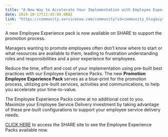 ```yaml
---
title: "A New Way to Accelerate Your Implementation with Employee Experience Packs"
date: 2019-10-17T21:43:09.000Z
link: "https://community.servicenow.com/community?id=community_blog&sys_id=b19e6b69db2488186064eeb5ca9619c0"
---
```

<p>A new Employee Experience pack is now available on SHARE to support the promotion process.</p>
<p>Managers wanting to promote employees often don’t know where to start or what resources are available to them, leading to frustration understanding roles and responsibilities and a poor experience for employees.</p>
<p>Reduce the time, effort and cost of your implementation using pre-built best practices with our Employee Experience Packs. The new <strong>Promotion Employee Experience Pack</strong> serves as a blue-print for the promotion process, utilizing pre-built services, activities and communications, to help you accelerate your time-to-value.</p>
<p>The Employee Experience Packs come at no additional cost to you. Maximize your Employee Service Delivery investment by taking advantage of these pre-built configurations to support your employee service delivery needs.</p>
<p><a href="https://developer.servicenow.com/app.do#!/share" rel="nofollow">CLICK HERE</a> to access the SHARE site to see the Employee Experience Packs available now.</p>
